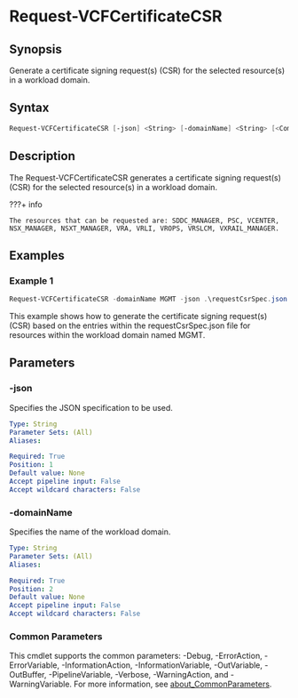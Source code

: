 # Request-VCFCertificateCSR

## Synopsis

Generate a certificate signing request(s) (CSR) for the selected resource(s) in a workload domain.

## Syntax

```powershell
Request-VCFCertificateCSR [-json] <String> [-domainName] <String> [<CommonParameters>]
```

## Description

The Request-VCFCertificateCSR generates a certificate signing request(s) (CSR) for the selected resource(s) in a workload domain.

???+ info

    The resources that can be requested are: SDDC_MANAGER, PSC, VCENTER, NSX_MANAGER, NSXT_MANAGER, VRA, VRLI, VROPS, VRSLCM, VXRAIL_MANAGER.

## Examples

### Example 1

```powershell
Request-VCFCertificateCSR -domainName MGMT -json .\requestCsrSpec.json
```

This example shows how to generate the certificate signing request(s) (CSR) based on the entries within the requestCsrSpec.json file for resources within the workload domain named MGMT.

## Parameters

### -json

Specifies the JSON specification to be used.

```yaml
Type: String
Parameter Sets: (All)
Aliases:

Required: True
Position: 1
Default value: None
Accept pipeline input: False
Accept wildcard characters: False
```

### -domainName

Specifies the name of the workload domain.

```yaml
Type: String
Parameter Sets: (All)
Aliases:

Required: True
Position: 2
Default value: None
Accept pipeline input: False
Accept wildcard characters: False
```

### Common Parameters

This cmdlet supports the common parameters: -Debug, -ErrorAction, -ErrorVariable, -InformationAction, -InformationVariable, -OutVariable, -OutBuffer, -PipelineVariable, -Verbose, -WarningAction, and -WarningVariable. For more information, see [about_CommonParameters](http://go.microsoft.com/fwlink/?LinkID=113216).
